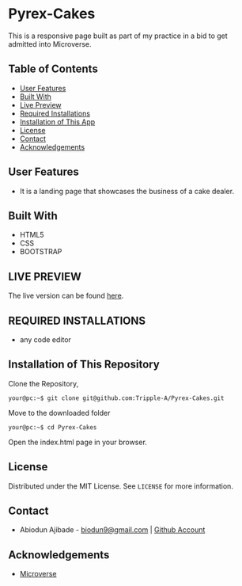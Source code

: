 # Pyrex-Cakes
This is a responsive page built as part of my practice in a bid to get admitted into Microverse. 

## Table of Contents

* [User Features](#User-features)
* [Built With](#built-with)
* [Live Preview](#live-preview)
* [Required Installations](#required-installations)
* [Installation of This App](#instalation)
* [License](#license)
* [Contact](#contact)
* [Acknowledgements](#acknowledgements)


<!-- User features -->
## User Features
* It is a landing page that showcases the business of a cake dealer.

<!-- BUILT WITH -->
## Built With
* HTML5
* CSS
* BOOTSTRAP


<!-- LIVE PREVIEW -->
## LIVE PREVIEW
The live version can be found [here](https://tripple-a.github.io/Pyrex-Cakes/).



<!-- REQUIRED INSTALLATION -->
## REQUIRED INSTALLATIONS
* any code editor

<!-- INSTALLATION -->
## Installation of This Repository

Clone the Repository,

```Shell
your@pc:~$ git clone git@github.com:Tripple-A/Pyrex-Cakes.git
```

Move to the downloaded folder

```Shell
your@pc:~$ cd Pyrex-Cakes
```

Open the index.html page in your browser.

## License

Distributed under the MIT License. See `LICENSE` for more information.

<!-- CONTACT -->
## Contact
* Abiodun Ajibade - biodun9@gmail.com | [Github Account](https://github.com/Tripple-A)

<!-- ACKNOWLEDGEMENTS -->
## Acknowledgements

* <a href="https://www.microverse.org/"> Microverse</a>
